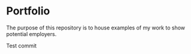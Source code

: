 # Portfolio
The purpose of this repository is to house examples of my work to show potential employers.

Test commit